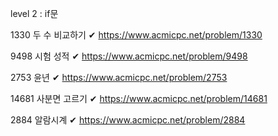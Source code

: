 level 2 : if문

1330 두 수 비교하기 ✔
https://www.acmicpc.net/problem/1330

9498 시험 성적 ✔
https://www.acmicpc.net/problem/9498

2753 윤년 ✔
https://www.acmicpc.net/problem/2753

14681 사분면 고르기 ✔
https://www.acmicpc.net/problem/14681

2884 알람시계 ✔
https://www.acmicpc.net/problem/2884
